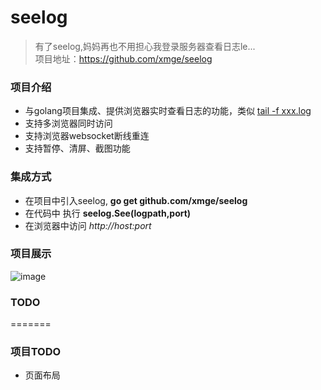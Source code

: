 # seelog 
> 有了seelog,妈妈再也不用担心我登录服务器查看日志le...   
项目地址：https://github.com/xmge/seelog

### 项目介绍
* 与golang项目集成、提供浏览器实时查看日志的功能，类似 [tail -f xxx.log](https://www.cnblogs.com/fps2tao/p/7698224.html)
* 支持多浏览器同时访问
* 支持浏览器websocket断线重连
* 支持暂停、清屏、截图功能

### 集成方式
* 在项目中引入seelog, **go get github.com/xmge/seelog**
* 在代码中 执行 **seelog.See(logpath,port)**
* 在浏览器中访问 *http://host:port*

### 项目展示
![image](https://github.com/xmge/file/blob/master/images/seelog.gif)


### TODO
=======
### 项目TODO
* 页面布局

